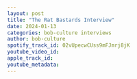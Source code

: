 ```yaml
---
layout: post
title: "The Rat Bastards Interview"
date: 2024-01-13
categories: bob-culture interviews
author: bob-culture
spotify_track_id: 02vUpecwCUss9mFJmrj8jK
youtube_video_id: 
apple_track_id: 
youtube_metadata: 
---
```

